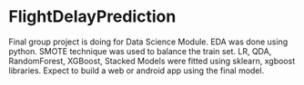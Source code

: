 # FlightDelayPrediction
Final group project is doing for Data Science Module.
EDA was done using python.
SMOTE technique was used to balance the train set.
LR, QDA, RandomForest, XGBoost, Stacked Models were fitted using sklearn, xgboost libraries.
Expect to build a web or android app using the final model.
